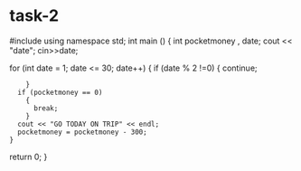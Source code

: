 # task-2
#include <iostream>
using namespace std;
int main ()
{
  int pocketmoney , date;
  cout << "date";
  cin>>date;

  for (int date = 1; date <= 30; date++)
	{
	  if (date % 2 !=0)
		{
		  continue;

		}
	  if (pocketmoney == 0)
		{
		  break;
		}
	  cout << "GO TODAY ON TRIP" << endl;
	  pocketmoney = pocketmoney - 300;
	}

  return 0;
}
